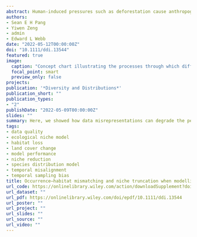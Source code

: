 ```yaml
---
abstract: Human-induced pressures such as deforestation cause anthropogenic range contractions (ARCs). Such contractions present dynamic distributions that may engender data misrepresentations within species distribution models. The temporal bias of occurrence data—where occurrences represent distributions before (past bias) or after (recent bias) ARCs—underpins these data misrepresentations. Occurrence–habitat mismatching results when occurrences sampled before contractions are modelled with contemporary anthropogenic variables; niche truncation results when occurrences sampled after contractions are modelled without anthropogenic variables. Our understanding of their independent and interactive effects on model performance remains incomplete but is vital for developing good modelling protocols. Through a virtual ecologist approach, we demonstrate how these data misrepresentations manifest and investigate their effects on model performance.
authors:
- Sean E H Pang
- Yiwen Zeng
- admin
- Edward L Webb
date: "2022-05-12T00:00:00Z"
doi: "10.1111/ddi.13544"
featured: true
image:
  caption: "Concept chart illustrating the processes through which differential sampling across time, relative to when anthropogenic range contraction had occurred, can lead to occurrence–habitat mismatching or niche truncation within an occurrence dataset."
  focal_point: smart
  preview_only: false
projects:
publication: '*Diversity and Distributions*'
publication_short: ""
publication_types:
- "2"
publishDate: "2022-05-09T00:00:00Z"
slides: ""
summary: Here, we showed how data misrepresentations can degrade the performance of species distribution models, undermining their use for empirial research and conservation science.
tags:
- data quality
- ecological niche model
- habitat loss
- land cover change
- model performance
- niche reduction
- species distribution model
- temporal misalignment
- temporal sampling bias
title: Occurrence–habitat mismatching and niche truncation when modelling distributions affected by anthropogenic range contractions
url_code: https://onlinelibrary.wiley.com/action/downloadSupplement?doi=10.1111%2Fddi.13544&file=ddi13544-sup-0001-Supinfo.docx
url_dataset: ""
url_pdf: https://onlinelibrary.wiley.com/doi/epdf/10.1111/ddi.13544
url_poster: ""
url_project: ""
url_slides: ""
url_source: ""
url_video: ""
---
```

<div data-badge-details="right" data-badge-type="medium-donut" data-doi="10.1111/ddi.13544" data-hide-no-mentions="true" class="altmetric-embed"></div>

<span class="__dimensions_badge_embed__" data-doi="10.1111/ddi.13544" data-legend="always"></span><script async src="https://badge.dimensions.ai/badge.js" charset="utf-8"></script>
